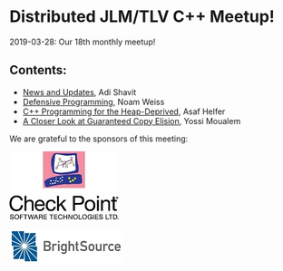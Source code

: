 # Distributed JLM/TLV C++ Meetup!
2019-03-28: Our 18th monthly meetup! 

## Contents:
- [News and Updates](201903_News+Updates+Intro.pdf), Adi Shavit
- [Defensive Programming](DefensivePrograming.pdf), Noam Weiss
- [C++ Programming for the Heap-Deprived](C++Programming-for-the-Heap-Deprived.pdf), Asaf Helfer
- [A Closer Look at Guaranteed Copy Elision](CopyElide.pdf), Yossi Moualem


We are grateful to the sponsors of this meeting:  

![CheckPoint](../assets/sponsor-logos/checkpoint.jpg)

![Bright-Source](../assets/sponsor-logos/Brightsource.jpg)

